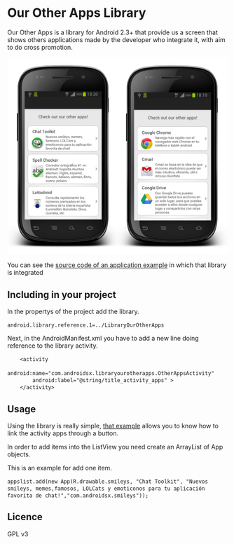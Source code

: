 Our Other Apps Library
==============

Our Other Apps is a library for Android 2.3+ that provide us a screen that shows others applications made by the developer who integrate it, with aim to do cross promotion.

[![img1](https://raw.githubusercontent.com/androidsx/our-other-apps/master/images-readme/readmephoto.png)]()

You can see the <a href="https://github.com/androidsx/our-other-apps/tree/master/SampleProject">source code of an application example</a> in which that library is integrated

Including in your project
-------------------------

In the propertys of the project add the library. 

    android.library.reference.1=../LibraryOurOtherApps

Next, in the AndroidManifest.xml you have to add a new line doing reference to the library activity.

        <activity
            android:name="com.androidsx.libraryourotherapps.OtherAppsActivity"
            android:label="@string/title_activity_apps" >
        </activity>
        


Usage
-------------------------

Using the library is really simple, <a href="https://github.com/androidsx/our-other-apps/blob/master/SampleProject/src/com/androidsx/sample_project/Example.java">that example</a> allows you to know how to link the activity apps through a button.

In order to add items into the ListView you need create an ArrayList of App objects.

This is an example for add one item.

    appslist.add(new App(R.drawable.smileys, "Chat Toolkit", "Nuevos smileys, memes,famosos, LOLCats y emoticonos para tu aplicación favorita de chat!","com.androidsx.smileys"));



Licence
-------------------------

GPL v3

